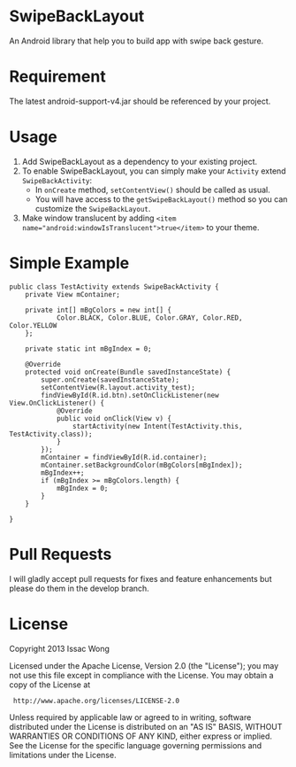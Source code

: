 SwipeBackLayout
===

An Android library that help you to build app with swipe back gesture.

Requirement
===
The latest android-support-v4.jar should be referenced by your project.

Usage
===
1. Add SwipeBackLayout as a dependency to your existing project.
2. To enable SwipeBackLayout, you can simply make your `Activity` extend `SwipeBackActivity`:
	* In `onCreate` method, `setContentView()` should be called as usual.
	* You will have access to the `getSwipeBackLayout()` method so you can customize the `SwipeBackLayout`. 
3. Make window translucent by adding `<item name="android:windowIsTranslucent">true</item>` to your theme.

Simple Example
===
```
public class TestActivity extends SwipeBackActivity {
    private View mContainer;

    private int[] mBgColors = new int[] {
            Color.BLACK, Color.BLUE, Color.GRAY, Color.RED, Color.YELLOW
    };

    private static int mBgIndex = 0;

    @Override
    protected void onCreate(Bundle savedInstanceState) {
        super.onCreate(savedInstanceState);
        setContentView(R.layout.activity_test);
        findViewById(R.id.btn).setOnClickListener(new View.OnClickListener() {
            @Override
            public void onClick(View v) {
                startActivity(new Intent(TestActivity.this, TestActivity.class));
            }
        });
        mContainer = findViewById(R.id.container);
        mContainer.setBackgroundColor(mBgColors[mBgIndex]);
        mBgIndex++;
        if (mBgIndex >= mBgColors.length) {
            mBgIndex = 0;
        }
    }

}
```



Pull Requests
===
I will gladly accept pull requests for fixes and feature enhancements but please do them in the develop branch.

License
===

   Copyright 2013 Issac Wong

   Licensed under the Apache License, Version 2.0 (the "License");
   you may not use this file except in compliance with the License.
   You may obtain a copy of the License at

     http://www.apache.org/licenses/LICENSE-2.0

   Unless required by applicable law or agreed to in writing, software
   distributed under the License is distributed on an "AS IS" BASIS,
   WITHOUT WARRANTIES OR CONDITIONS OF ANY KIND, either express or implied.
   See the License for the specific language governing permissions and
   limitations under the License.
